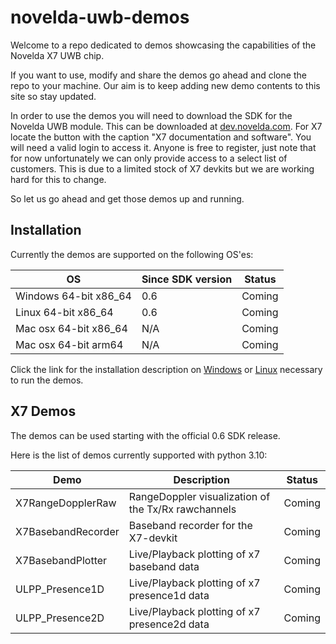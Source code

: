 # novelda-uwb-demos

Welcome to a repo dedicated to demos showcasing the capabilities of the Novelda X7 UWB chip.


If you want to use, modify and share the demos go ahead and clone the repo to 
your machine. Our aim is to keep adding new demo contents to this site so stay updated.

In order to use the demos you will need to download the SDK for the Novelda UWB module. This can be
downloaded at [dev.novelda.com](https://novelda.com/developer). For X7 locate the button with the caption
"X7 documentation and software". You will need a valid login to access it. Anyone is free to
register, just note that for now unfortunately we can only provide access to a select list of customers.
This is due to a limited stock of X7 devkits but we are working hard for this to change.

So let us go ahead and get those demos up and running.

## Installation ##

Currently the demos are supported on the following OS'es:

 OS                    | Since SDK version | Status |
|-----------------------|---------|--------|
| Windows 64-bit x86_64 | 0.6     | Coming |
| Linux 64-bit x86_64   | 0.6     | Coming |
| Mac osx 64-bit x86_64 | N/A     | Coming |
| Mac osx 64-bit arm64  | N/A     | Coming |

Click the link for the installation description on [Windows](./InstallationDescription_Windows.md) 
or [Linux](./InstallationDescription_Linux.md) necessary to run the demos. 

## X7 Demos ##

The demos can be used starting with the official 0.6 SDK release. 

Here is the list of demos currently supported with python 3.10:

| Demo               | Description                                         | Status |
|--------------------|-----------------------------------------------------|--------|
| X7RangeDopplerRaw  | RangeDoppler visualization of the Tx/Rx rawchannels | Coming |
| X7BasebandRecorder | Baseband recorder for the X7-devkit                 | Coming |
| X7BasebandPlotter  | Live/Playback plotting of x7 baseband data          | Coming |
| ULPP_Presence1D    | Live/Playback plotting of x7 presence1d data        | Coming |
| ULPP_Presence2D    | Live/Playback plotting of x7 presence2d data        | Coming |

